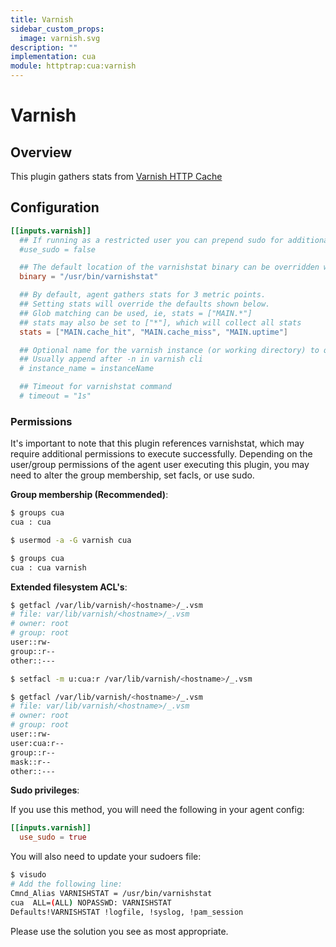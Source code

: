 ```yaml
---
title: Varnish
sidebar_custom_props:
  image: varnish.svg
description: ""
implementation: cua
module: httptrap:cua:varnish
---
```


# Varnish

## Overview

This plugin gathers stats from [Varnish HTTP Cache](https://varnish-cache.org/)

## Configuration

```toml
[[inputs.varnish]]
  ## If running as a restricted user you can prepend sudo for additional access:
  #use_sudo = false

  ## The default location of the varnishstat binary can be overridden with:
  binary = "/usr/bin/varnishstat"

  ## By default, agent gathers stats for 3 metric points.
  ## Setting stats will override the defaults shown below.
  ## Glob matching can be used, ie, stats = ["MAIN.*"]
  ## stats may also be set to ["*"], which will collect all stats
  stats = ["MAIN.cache_hit", "MAIN.cache_miss", "MAIN.uptime"]

  ## Optional name for the varnish instance (or working directory) to query
  ## Usually append after -n in varnish cli
  # instance_name = instanceName

  ## Timeout for varnishstat command
  # timeout = "1s"
```

### Permissions

It's important to note that this plugin references varnishstat, which may require additional permissions to execute successfully.
Depending on the user/group permissions of the agent user executing this plugin, you may need to alter the group membership, set facls, or use sudo.

**Group membership (Recommended)**:

```bash
$ groups cua
cua : cua

$ usermod -a -G varnish cua

$ groups cua
cua : cua varnish
```

**Extended filesystem ACL's**:

```bash
$ getfacl /var/lib/varnish/<hostname>/_.vsm
# file: var/lib/varnish/<hostname>/_.vsm
# owner: root
# group: root
user::rw-
group::r--
other::---

$ setfacl -m u:cua:r /var/lib/varnish/<hostname>/_.vsm

$ getfacl /var/lib/varnish/<hostname>/_.vsm
# file: var/lib/varnish/<hostname>/_.vsm
# owner: root
# group: root
user::rw-
user:cua:r--
group::r--
mask::r--
other::---
```

**Sudo privileges**:

If you use this method, you will need the following in your agent config:

```toml
[[inputs.varnish]]
  use_sudo = true
```

You will also need to update your sudoers file:

```bash
$ visudo
# Add the following line:
Cmnd_Alias VARNISHSTAT = /usr/bin/varnishstat
cua  ALL=(ALL) NOPASSWD: VARNISHSTAT
Defaults!VARNISHSTAT !logfile, !syslog, !pam_session
```

Please use the solution you see as most appropriate.
